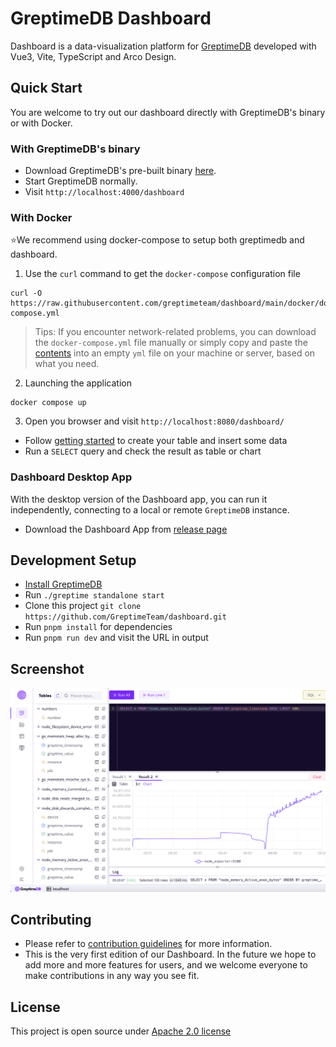 # GreptimeDB Dashboard

Dashboard is a data-visualization platform for [GreptimeDB](https://github.com/greptimeteam/greptimedb) developed with Vue3, Vite, TypeScript and Arco Design.

## Quick Start

You are welcome to try out our dashboard directly with GreptimeDB's binary or with Docker.

### With GreptimeDB's binary

- Download GreptimeDB's pre-built binary [here](https://greptime.com/download).
- Start GreptimeDB normally.
- Visit `http://localhost:4000/dashboard`

### With Docker
⭐We recommend using docker-compose to setup both greptimedb and dashboard.
1. Use the `curl` command to get the `docker-compose` configuration file
```
curl -O https://raw.githubusercontent.com/greptimeteam/dashboard/main/docker/docker-compose.yml
```
> Tips: If you encounter network-related problems, you can download the `docker-compose.yml` file manually or simply copy and paste the [contents](https://github.com/GreptimeTeam/dashboard/blob/main/docker/docker-compose.yml) into an empty `yml` file on your machine or server, based on what you need.
2. Launching the application
```
docker compose up
```
3. Open you browser and visit `http://localhost:8080/dashboard/`
- Follow [getting started](https://docs.greptime.com/getting-started/quick-start#create-tables) to create your table and insert some data
- Run a `SELECT` query and check the result as table or chart

<!-- ### With Docker

We recommend using `docker-compose` to setup both greptimedb and
dashboard.

```
curl -O https://raw.githubusercontent.com/greptimeteam/dashboard/main/docker/docker-compose.yml
docker compose up
```

Open you browser and visit `http://localhost:8080/dashboard/`

- Follow [getting started](https://docs.greptime.com/getting-started/quick-start/mysql#try-out-basic-sql-operations) to create your table and insert some data
- Run a `SELECT` query and check the result as table or chart -->

### Dashboard Desktop App
With the desktop version of the Dashboard app, you can run it independently, connecting to a local or remote `GreptimeDB` instance.
- Download the Dashboard App from [release page](https://github.com/GreptimeTeam/dashboard/releases)

## Development Setup

- [Install GreptimeDB](https://docs.greptime.com/getting-started/installation/overview)
- Run `./greptime standalone start`
- Clone this project `git clone https://github.com/GreptimeTeam/dashboard.git`
- Run `pnpm install` for dependencies
- Run `pnpm run dev` and visit the URL in output

## Screenshot

![Dashboard Screenshot](screenshot.png 'Dashboard Screenshot')

## Contributing

- Please refer to [contribution guidelines](https://github.com/GreptimeTeam/greptimedb/blob/75dcf2467b022d4378f904efe5aae5027298986e/CONTRIBUTING.md) for more information.
- This is the very first edition of our Dashboard. In the future we hope to add more and more features for users, and we welcome everyone to make contributions in any way you see fit.

## License

This project is open source under [Apache 2.0 license][1]

[1]: LICENSE
